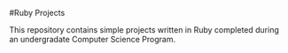 #Ruby Projects

This repository contains simple projects written in Ruby completed during an undergradate Computer Science Program.
